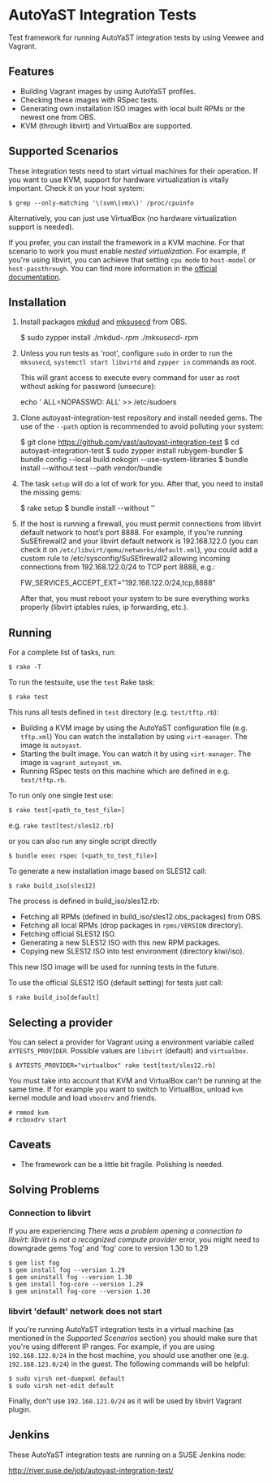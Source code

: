 AutoYaST Integration Tests
===========================

Test framework for running AutoYaST integration tests by using Veewee and
Vagrant.

Features
--------

  * Building Vagrant images by using AutoYaST profiles.
  * Checking these images with RSpec tests.
  * Generating own installation ISO images with local built RPMs or the newest
    one from OBS.
  * KVM (through libvirt) and VirtualBox are supported.

Supported Scenarios
-------------------

These integration tests need to start virtual machines for their operation.
If you want to use KVM, support for hardware virtualization is vitally important.
Check it on your host system:

    $ grep --only-matching '\(svm\|vmx\)' /proc/cpuinfo

Alternatively, you can just use VirtualBox (no hardware virtualization support
is needed).

If you prefer, you can install the framework in a KVM machine. For that
scenario to work you must enable _nested virtualization_. For example, if
you're using libvirt, you can achieve that setting `cpu mode` to `host-model`
or `host-passthrough`. You can find more information in the [official
documentation](https://libvirt.org/formatdomain.html#elementsCPU).

Installation
------------

  1. Install packages [mkdud](https://software.opensuse.org/package/mkdud?search_term=mkdud)
     and [mksusecd](https://software.opensuse.org/package/mksusecd?search_term=mksusecd)
     from OBS.

        $ sudo zypper install ./mkdud-*.rpm ./mksusecd-*.rpm

  2. Unless you run tests as 'root', configure `sudo` in order to run the `mksusecd`,
     `systemctl start libvirtd` and `zypper in` commands as root.

     This will grant access to execute every command for user <username> as root without
     asking for password (unsecure):

        echo '<username> ALL=NOPASSWD: ALL' >> /etc/sudoers

  3. Clone autoyast-integration-test repository and install needed gems.
     The use of the `--path` option is recommended to avoid polluting your
     system:

        $ git clone https://github.com/yast/autoyast-integration-test
        $ cd autoyast-integration-test
        $ sudo zypper install rubygem-bundler
        $ bundle config --local build.nokogiri --use-system-libraries
        $ bundle install --without test --path vendor/bundle

  4. The task `setup` will do a lot of work for you. After that, you need to install
     the missing gems:

        $ rake setup
        $ bundle install --without ''

  5. If the host is running a firewall, you must permit connections from
     libvirt default network to host’s port 8888. For example, if you’re
     running SuSEfirewall2 and your libvirt default network is 192.168.122.0
     (you can check it on `/etc/libvirt/qemu/networks/default.xml`), you could
     add a custom rule to /etc/sysconfig/SuSEfirewall2 allowing incoming
     connections from 192.168.122.0/24 to TCP port 8888, e.g.:

        FW_SERVICES_ACCEPT_EXT="192.168.122.0/24,tcp,8888"

     After that, you must reboot your system to be sure everything works
     properly (libvirt iptables rules, ip forwarding, etc.).

Running
-------

For a complete list of tasks, run:

    $ rake -T

To run the testsuite, use the `test` Rake task:

    $ rake test

This runs all tests defined in `test` directory (e.g. `test/tftp.rb`):
* Building a KVM image by using the AutoYaST configuration file (e.g. `tftp.xml`)
  You can watch the installation by using `virt-manager`. The image is `autoyast`.
* Starting the built image.
  You can watch it by using `virt-manager`. The image is `vagrant_autoyast_vm`.
* Running RSpec tests on this machine which are defined in e.g. `test/tftp.rb`.

To run only one single test use:

    $ rake test[<path_to_test_file>]

e.g. `rake test[test/sles12.rb]`

or you can also run any single script directly

    $ bundle exec rspec [<path_to_test_file>]

To generate a new installation image based on SLES12 call:

    $ rake build_iso[sles12]

The process is defined in build_iso/sles12.rb:

* Fetching all RPMs (defined in build_iso/sles12.obs_packages) from OBS.
* Fetching all local RPMs (drop packages in `rpms/VERSION` directory).
* Fetching official SLES12 ISO.
* Generating a new SLES12 ISO with this new RPM packages.
* Copying new SLES12 ISO into test environment (directory kiwi/iso).

This new ISO image will be used for running tests in the future.

To use the official SLES12 ISO (default setting) for tests just call:

    $ rake build_iso[default]

Selecting a provider
--------------------

You can select a provider for Vagrant using a environment variable called
`AYTESTS_PROVIDER`. Possible values are `libvirt` (default) and `virtualbox`.

    $ AYTESTS_PROVIDER="virtualbox" rake test[test/sles12.rb]

You must take into account that KVM and VirtualBox can't be running at the same
time. If for example you want to switch to VirtualBox, unload `kvm` kernel
module and load `vboxdrv` and friends.

    # rmmod kvm
    # rcboxdrv start

Caveats
-------

* The framework can be a little bit fragile. Polishing is needed.

Solving Problems
----------------

### Connection to libvirt

If you are experiencing *There was a problem opening a connection to libvirt:
libvirt is not a recognized compute provider* error, you might need to
downgrade gems 'fog' and 'fog' core to version 1.30 to 1.29

    $ gem list fog
    $ gem install fog --version 1.29
    $ gem uninstall fog --version 1.30
    $ gem install fog-core --version 1.29
    $ gem uninstall fog-core --version 1.30

### libvirt 'default' network does not start

If you're running AutoYaST integration tests in a virtual machine (as mentioned
in the _Supported Scenarios_ section) you should make sure that you're using different
IP ranges. For example, if you are using `192.168.122.0/24` in the host machine, you should
use another one (e.g. `192.168.123.0/24`) in the guest. The following commands will be
helpful:

    $ sudo virsh net-dumpxml default
    $ sudo virsh net-edit default

Finally, don't use `192.168.121.0/24` as it will be used by libvirt Vagrant plugin.

Jenkins
-------

These AutoYaST integration tests are running on a SUSE Jenkins node:

http://river.suse.de/job/autoyast-integration-test/
